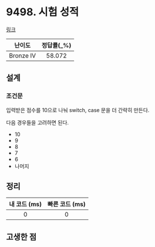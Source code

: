 # 9498. 시험 성적

[링크](https://www.acmicpc.net/problem/9498)

|  난이도   | 정답률(\_%) |
| :-------: | :---------: |
| Bronze IV |   58.072    |

## 설계

### 조건문

입력받은 점수를 10으로 나눠 switch, case 문을 더 간략히 만든다.

다음 경우들을 고려하면 된다.

- 10
- 9
- 8
- 7
- 6
- 나머지

## 정리

| 내 코드 (ms) | 빠른 코드 (ms) |
| :----------: | :------------: |
|      0       |       0        |

## 고생한 점
